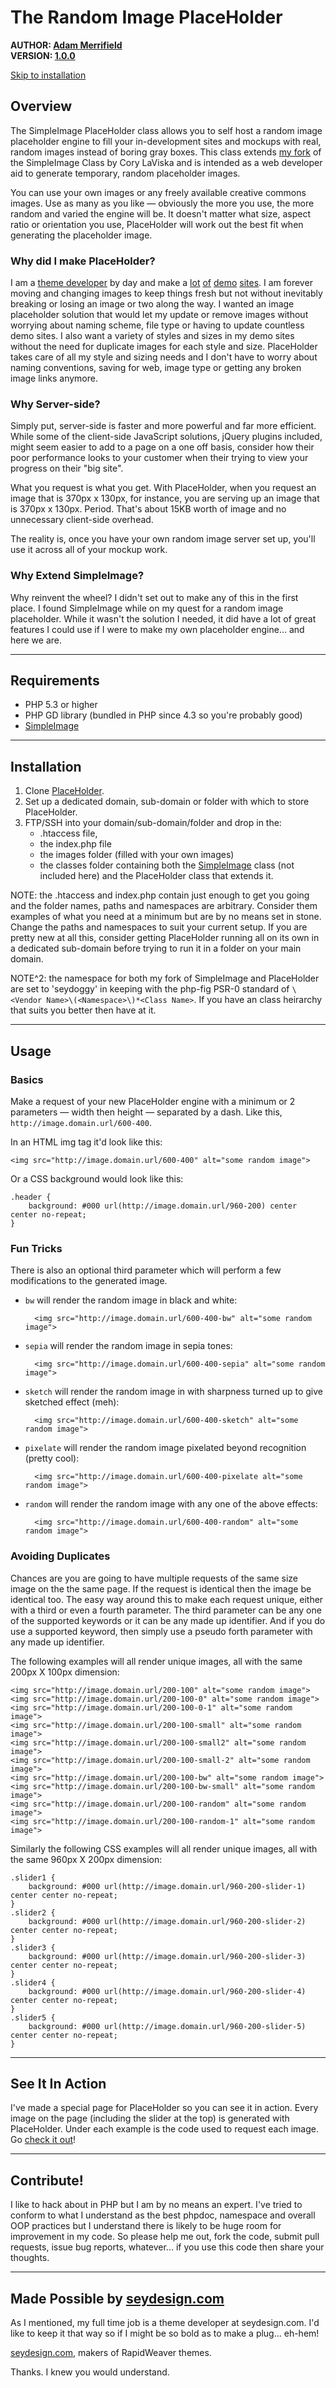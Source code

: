 # The Random Image PlaceHolder #
**AUTHOR: [Adam Merrifield][theme developer]**   
**VERSION: [1.0.0][PlaceHolder]**

[Skip to installation][]

## Overview ##

The SimpleImage PlaceHolder class allows you to self host a random image placeholder engine to fill your in-development sites and mockups with real, random images instead of boring gray boxes. This class extends [my fork](https://github.com/seyDoggy/SimpleImage) of the SimpleImage Class by Cory LaViska and is intended as a web developer aid to generate temporary, random placeholder images.

You can use your own images or any freely available creative commons images. Use as many as you like — obviously the more you use, the more random and varied the engine will be. It doesn't matter what size, aspect ratio or orientation you use, PlaceHolder will work out the best fit when generating the placeholder image.

### Why did I make PlaceHolder? ###

I am a [theme developer][] by day and make a [lot][Sytten] [of][tre3rty] [demo][Copper] [sites][Nuvem]. I am forever moving and changing images to keep things fresh but not without inevitably breaking or losing an image or two along the way. I wanted an image placeholder solution that would let my update or remove images without worrying about naming scheme, file type or having to update countless demo sites. I also want a variety of styles and sizes in my demo sites without the need for duplicate images for each style and size. PlaceHolder takes care of all my style and sizing needs and I don't have to worry about naming conventions, saving for web, image type or getting any broken image links anymore.

### Why Server-side? ###

Simply put, server-side is faster and more powerful and far more efficient. While some of the client-side JavaScript solutions, jQuery plugins included, might seem easier to add to a page on a one off basis, consider how their poor performance looks to your customer when their trying to view your progress on their "big site".

What you request is what you get. With PlaceHolder, when you request an image that is 370px x 130px, for instance, you are serving up an image that is 370px x 130px. Period. That's about 15KB worth of image and no unnecessary client-side overhead.

The reality is, once you have your own random image server set up, you'll use it across all of your mockup work.

### Why Extend SimpleImage? ###

Why reinvent the wheel? I didn't set out to make any of this in the first place. I found SimpleImage while on my quest for a random image placeholder. While it wasn't the solution I needed, it did have a lot of great features I could use if I were to make my own placeholder engine... and here we are.

<hr id="Requirements">

## Requirements ##

* PHP 5.3 or higher
* PHP GD library (bundled in PHP since 4.3 so you're probably good)
* [SimpleImage](https://github.com/seyDoggy/SimpleImage)

<hr id="Installation">

## Installation ##

1. Clone [PlaceHolder][].
2. Set up a dedicated domain, sub-domain or folder with which to store PlaceHolder.
3. FTP/SSH into your domain/sub-domain/folder and drop in the:
    * .htaccess file,
    * the index.php file
    * the images folder (filled with your own images)
    * the classes folder containing both the [SimpleImage](https://github.com/seyDoggy/SimpleImage) class (not included here) and the PlaceHolder class that extends it.

NOTE: the .htaccess and index.php contain just enough to get you going and the folder names, paths and namespaces are arbitrary. Consider them examples of what you need at a minimum but are by no means set in stone. Change the paths and namespaces to suit your current setup. If you are pretty new at all this, consider getting PlaceHolder running all on its own in a dedicated sub-domain before trying to run it in a folder on your main domain.

NOTE^2: the namespace for both my fork of SimpleImage and PlaceHolder are set to 'seydoggy' in keeping with the php-fig PSR-0 standard of `\<Vendor Name>\(<Namespace>\)*<Class Name>`. If you have an class heirarchy that suits you better then have at it.

<hr id="Usage">

## Usage ##

### Basics ###

Make a request of your new PlaceHolder engine with a minimum or 2 parameters — width then height — separated by a dash. Like this, `http://image.domain.url/600-400`.

In an HTML img tag it'd look like this:

    <img src="http://image.domain.url/600-400" alt="some random image">

Or a CSS background would look like this:

    .header {
        background: #000 url(http://image.domain.url/960-200) center center no-repeat;
    }

### Fun Tricks ###

There is also an optional third parameter which will perform a few modifications to the generated image.

* `bw` will render the random image in black and white:

        <img src="http://image.domain.url/600-400-bw" alt="some random image">

* `sepia` will render the random image in sepia tones:

        <img src="http://image.domain.url/600-400-sepia" alt="some random image">

* `sketch` will render the random image in with sharpness turned up to give sketched effect (meh):

        <img src="http://image.domain.url/600-400-sketch" alt="some random image">

* `pixelate` will render the random image pixelated beyond recognition (pretty cool):

        <img src="http://image.domain.url/600-400-pixelate alt="some random image">

* `random` will render the random image with any one of the above effects:

        <img src="http://image.domain.url/600-400-random" alt="some random image">

### Avoiding Duplicates ###

Chances are you are going to have multiple requests of the same size image on the the same page. If the request is identical then the image be identical too. The easy way around this to make each request unique, either with a third or even a fourth parameter. The third parameter can be any one of the supported keywords or it can be any made up identifier. And if you do use a supported keyword, then simply use a pseudo forth parameter with any made up identifier.

The following examples will all render unique images, all with the same 200px X 100px dimension:

    <img src="http://image.domain.url/200-100" alt="some random image">
    <img src="http://image.domain.url/200-100-0" alt="some random image">
    <img src="http://image.domain.url/200-100-0-1" alt="some random image">
    <img src="http://image.domain.url/200-100-small" alt="some random image">
    <img src="http://image.domain.url/200-100-small2" alt="some random image">
    <img src="http://image.domain.url/200-100-small-2" alt="some random image">
    <img src="http://image.domain.url/200-100-bw" alt="some random image">
    <img src="http://image.domain.url/200-100-bw-small" alt="some random image">
    <img src="http://image.domain.url/200-100-random" alt="some random image">
    <img src="http://image.domain.url/200-100-random-1" alt="some random image">

Similarly the following CSS examples will all render unique images, all with the same 960px X 200px dimension:

    .slider1 {
        background: #000 url(http://image.domain.url/960-200-slider-1) center center no-repeat;
    }
    .slider2 {
        background: #000 url(http://image.domain.url/960-200-slider-2) center center no-repeat;
    }
    .slider3 {
        background: #000 url(http://image.domain.url/960-200-slider-3) center center no-repeat;
    }
    .slider4 {
        background: #000 url(http://image.domain.url/960-200-slider-4) center center no-repeat;
    }
    .slider5 {
        background: #000 url(http://image.domain.url/960-200-slider-5) center center no-repeat;
    }

<hr id="Action">

## See It In Action ##

I've made a special page for PlaceHolder so you can see it in action. Every image on the page (including the slider at the top) is generated with PlaceHolder. Under each example is the code used to request each image. Go [check it out][examples]!

<hr id="Contribute">

## Contribute! ##

I like to hack about in PHP but I am by no means an expert. I've tried to conform to what I understand as the best phpdoc, namespace and overall OOP practices but I understand there is likely to be huge room for improvement in my code. So please help me out, fork the code, submit pull requests, issue bug reports, whatever... if you use this code then share your thoughts.

<hr id="plug">

## Made Possible by [seydesign.com][theme developer] ##

As I mentioned, my full time job is a theme developer at seydesign.com. I'd like to keep it that way so if I might be so bold as to make a plug... eh-hem!

[seydesign.com][theme developer], makers of RapidWeaver themes.

Thanks. I knew you would understand.

[Skip to installation]: #Installation
[theme developer]: http://seydesign.com "RapidWeaver themes by seydesign"
[Sytten]: http://showcase.seydesign.com/Sytten "Sytten RapidWeaver theme by seydesign"
[tre3rty]: http://showcase.seydesign.com/tre3rty "tre3rty RapidWeaver theme by seydesign"
[Copper]: http://showcase.seydesign.com/Copper "Copper RapidWeaver theme by seydesign"
[Nuvem]: http://showcase.seydesign.com/Nuvem "Nuvem RapidWeaver theme by seydesign"
[PlaceHolder]: https://github.com/seyDoggy/placeholder "PlaceHolder on GitHub"
[examples]: http://placeholder.seydoggy.com/examples/ "PlaceHolder examples"